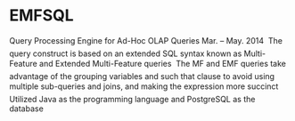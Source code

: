 EMFSQL
======
Query Processing Engine for Ad-Hoc OLAP Queries                        Mar. – May. 2014
	The query construct is based on an extended SQL syntax known as Multi-Feature and Extended Multi-Feature queries
	The MF and EMF queries take advantage of the grouping variables and such that clause to avoid using multiple sub-queries and joins, and making the expression more succinct
	Utilized Java as the programming language and PostgreSQL as the database
